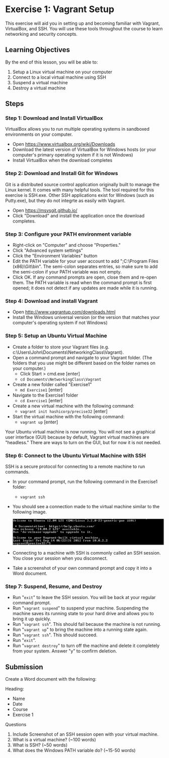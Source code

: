 Exercise 1: Vagrant Setup
==========================

This exercise will aid you in setting up and becoming familiar with Vagrant, VirtualBox, and SSH. You will use these tools throughout the course to learn networking and security concepts. 

Learning Objectives
--------------------------
By the end of this lesson, you will be able to:

1. Setup a Linux virtual machine on your computer
2. Connect to a local virtual machine using SSH
3. Suspend a virtual machine
4. Destroy a virtual machine

Steps
--------------------------

### Step 1: Download and Install VirtualBox

VirtualBox allows you to run multiple operating systems in sandboxed environments on your computer.

* Open https://www.virtualbox.org/wiki/Downloads
* Download the latest version of VirtualBox for Windows hosts (or your computer's primary operating system if it is not Windows)
* Install VirtualBox when the download completes

### Step 2: Download and Install Git for Windows

Git is a distributed source control application originally built to manage the Linux kernel. It comes with many helpful tools. The tool required for this exercise is SSH.exe. Other SSH applications exist for Windows (such as Putty.exe), but they do not integrte as easily with Vagrant.

* Open https://msysgit.github.io/
* Click "Download" and install the application once the download completes.

### Step 3: Configure your PATH environment variable

* Right-click on "Computer" and choose "Properties."
* Click "Advanced system settings"
* Click the "Environment Variables" button 
* Edit the PATH variable for your user account to add ";C:\\Program Files (x86)\\Git\\bin". The semi-colon separates entries, so make sure to add the semi-colon if your PATH variable was not empty.
* Click OK. If any command prompts are open, close them and re-open them. The PATH variable is read when the command prompt is first opened; it does not detect if any updates are made while it is running.

### Step 4: Download and install Vagrant

* Open http://www.vagrantup.com/downloads.html
* Install the Windows universal version (or the version that matches your computer's operating system if not Windows)

### Step 5: Setup an Ubuntu Virtual Machine

* Create a folder to store your Vagrant files (e.g. c:\\Users\\John\\Documents\\NetworkingClass\\Vagrant). 
* Open a command prompt and navigate to your Vagrant folder. (The folders that you use might be different based on the folder names on your computer.)
    * Click Start > cmd.exe [enter]
    * `cd Documents\NetworkingClass\Vagrant`
* Create a new folder called "Exercise1"
    * `md Exercise1` [enter]
* Navigate to the Exercise1 folder
    * `cd Exercise1` [enter]
* Create a new virtual machine with the following command:
    * `vagrant init hashicorp/precise32` [enter]
* Start the virtual machine with the following command:
    * `vagrant up` [enter]

Your Ubuntu virtual machine is now running. You will not see a graphical user interface (GUI) because by default, Vagrant virtual machines are "headless." There are ways to turn on the GUI, but for now it is not needed.

### Step 6: Connect to the Ubuntu Virtual Machine with SSH

SSH is a secure protocol for connecting to a remote machine to run commands.

* In your command prompt, run the following command in the Exercise1 folder:
    * `vagrant ssh`
* You should see a connection made to the virtual machine similar to the following image.

    ![ssh screenshot](ssh-success.png "SSH Example Screenshot")

* Connecting to a machine with SSH is commonly called an SSH session. You close your session when you disconnect.
* Take a screenshot of your own command prompt and copy it into a Word document.

### Step 7: Suspend, Resume, and Destroy

* Run "`exit`" to leave the SSH session. You will be back at your regular command prompt.
* Run "`vagrant suspend`" to suspend your machine. Suspending the machine saves its running state to your hard drive and allows you to bring it up quickly.
* Run "`vagrant ssh`". This should fail because the machine is not running.
* Run "`vagrant up`" to bring the machine into a running state again.
* Run "`vagrant ssh`". This should succeed.
* Run "`exit`".
* Run "`vagrant destroy`" to turn off the machine and delete it completely from your system. Answer "y" to confirm deletion.

Submission
----------------------
Create a Word document with the following:

Heading:

  - Name
  - Date
  - Course
  - Exercise 1

Questions

1. Include Screenshot of an SSH session open with your virtual machine.
2. What is a virtual machine? (~100 words)
3. What is SSH? (~50 words)
4. What does the Windows PATH variable do? (~15-50 words)